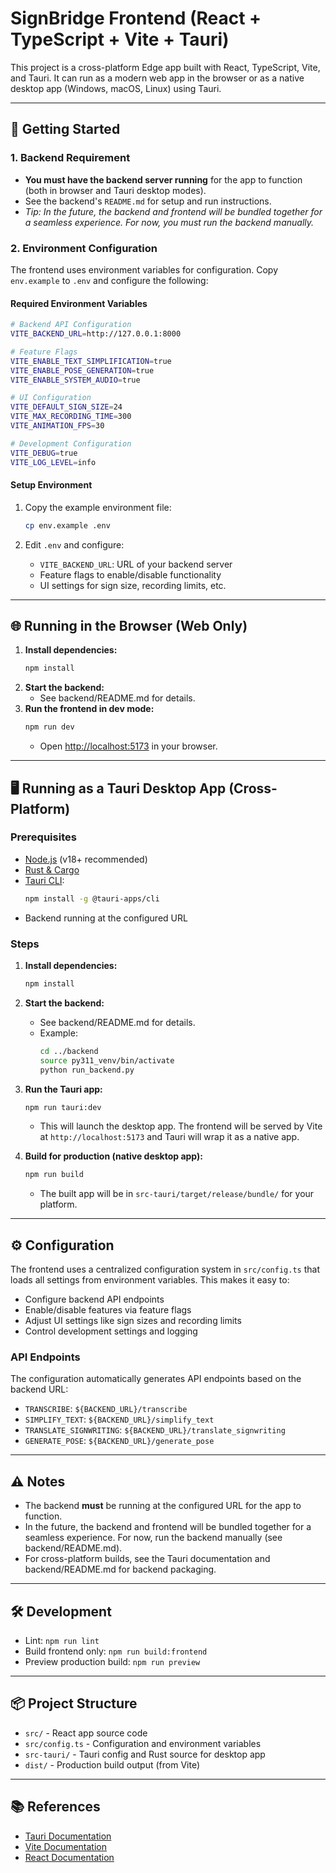 # SignBridge Frontend (React + TypeScript + Vite + Tauri)

This project is a cross-platform Edge app built with React, TypeScript, Vite, and Tauri. It can run as a modern web app in the browser or as a native desktop app (Windows, macOS, Linux) using Tauri.

---

## 🚀 Getting Started

### 1. **Backend Requirement**
- **You must have the backend server running** for the app to function (both in browser and Tauri desktop modes).
- See the backend's `README.md` for setup and run instructions.
- _Tip: In the future, the backend and frontend will be bundled together for a seamless experience. For now, you must run the backend manually._

### 2. **Environment Configuration**

The frontend uses environment variables for configuration. Copy `env.example` to `.env` and configure the following:

#### Required Environment Variables

```bash
# Backend API Configuration
VITE_BACKEND_URL=http://127.0.0.1:8000

# Feature Flags
VITE_ENABLE_TEXT_SIMPLIFICATION=true
VITE_ENABLE_POSE_GENERATION=true
VITE_ENABLE_SYSTEM_AUDIO=true

# UI Configuration
VITE_DEFAULT_SIGN_SIZE=24
VITE_MAX_RECORDING_TIME=300
VITE_ANIMATION_FPS=30

# Development Configuration
VITE_DEBUG=true
VITE_LOG_LEVEL=info
```

#### Setup Environment

1. Copy the example environment file:
   ```bash
   cp env.example .env
   ```

2. Edit `.env` and configure:
   - `VITE_BACKEND_URL`: URL of your backend server
   - Feature flags to enable/disable functionality
   - UI settings for sign size, recording limits, etc.

---

## 🌐 Running in the Browser (Web Only)

1. **Install dependencies:**
   ```sh
   npm install
   ```
2. **Start the backend:**
   - See backend/README.md for details.
3. **Run the frontend in dev mode:**
   ```sh
   npm run dev
   ```
   - Open [http://localhost:5173](http://localhost:5173) in your browser.

---

## 🖥️ Running as a Tauri Desktop App (Cross-Platform)

### Prerequisites
- [Node.js](https://nodejs.org/) (v18+ recommended)
- [Rust & Cargo](https://www.rust-lang.org/tools/install)
- [Tauri CLI](https://tauri.app/v1/guides/getting-started/prerequisites/):
  ```sh
  npm install -g @tauri-apps/cli
  ```
- Backend running at the configured URL

### Steps
1. **Install dependencies:**
   ```sh
   npm install
   ```
2. **Start the backend:**
   - See backend/README.md for details.
   - Example:
     ```sh
     cd ../backend
     source py311_venv/bin/activate
     python run_backend.py
     ```
3. **Run the Tauri app:**
   ```sh
   npm run tauri:dev
   ```
   - This will launch the desktop app. The frontend will be served by Vite at `http://localhost:5173` and Tauri will wrap it as a native app.

4. **Build for production (native desktop app):**
   ```sh
   npm run build
   ```
   - The built app will be in `src-tauri/target/release/bundle/` for your platform.

---

## ⚙️ Configuration

The frontend uses a centralized configuration system in `src/config.ts` that loads all settings from environment variables. This makes it easy to:

- Configure backend API endpoints
- Enable/disable features via feature flags
- Adjust UI settings like sign sizes and recording limits
- Control development settings and logging

### API Endpoints

The configuration automatically generates API endpoints based on the backend URL:

- `TRANSCRIBE`: `${BACKEND_URL}/transcribe`
- `SIMPLIFY_TEXT`: `${BACKEND_URL}/simplify_text`
- `TRANSLATE_SIGNWRITING`: `${BACKEND_URL}/translate_signwriting`
- `GENERATE_POSE`: `${BACKEND_URL}/generate_pose`

---

## ⚠️ Notes
- The backend **must** be running at the configured URL for the app to function.
- In the future, the backend and frontend will be bundled together for a seamless experience. For now, run the backend manually (see backend/README.md).
- For cross-platform builds, see the Tauri documentation and backend/README.md for backend packaging.

---

## 🛠️ Development
- Lint: `npm run lint`
- Build frontend only: `npm run build:frontend`
- Preview production build: `npm run preview`

---

## 📦 Project Structure
- `src/` - React app source code
- `src/config.ts` - Configuration and environment variables
- `src-tauri/` - Tauri config and Rust source for desktop app
- `dist/` - Production build output (from Vite)

---

## 📚 References
- [Tauri Documentation](https://tauri.app/)
- [Vite Documentation](https://vitejs.dev/)
- [React Documentation](https://react.dev/)
